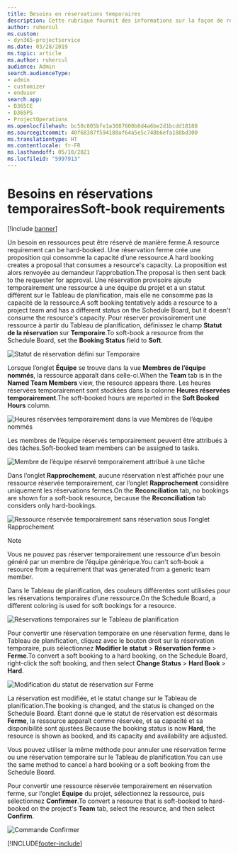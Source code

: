 ```yaml
---
title: Besoins en réservations temporaires
description: Cette rubrique fournit des informations sur la façon de réserver provisoirement des besoins.
author: ruhercul
ms.custom:
- dyn365-projectservice
ms.date: 03/28/2019
ms.topic: article
ms.author: ruhercul
audience: Admin
search.audienceType:
- admin
- customizer
- enduser
search.app:
- D365CE
- D365PS
- ProjectOperations
ms.openlocfilehash: bc58c805bfe1a3087600b8d4a6be2d1bcdd18188
ms.sourcegitcommit: 40f68387f594180af64a5e5c748b6efa188bd300
ms.translationtype: HT
ms.contentlocale: fr-FR
ms.lasthandoff: 05/10/2021
ms.locfileid: "5997913"
---
```

# <a name="soft-book-requirements"></a><span data-ttu-id="89fdf-103">Besoins en réservations temporaires</span><span class="sxs-lookup"><span data-stu-id="89fdf-103">Soft-book requirements</span></span>

[!include [banner](../includes/psa-now-project-operations.md)]

<span data-ttu-id="89fdf-104">Un besoin en ressources peut être réservé de manière ferme.</span><span class="sxs-lookup"><span data-stu-id="89fdf-104">A resource requirement can be hard-booked.</span></span> <span data-ttu-id="89fdf-105">Une réservation ferme crée une proposition qui consomme la capacité d’une ressource.</span><span class="sxs-lookup"><span data-stu-id="89fdf-105">A hard booking creates a proposal that consumes a resource's capacity.</span></span> <span data-ttu-id="89fdf-106">La proposition est alors renvoyée au demandeur l’approbation.</span><span class="sxs-lookup"><span data-stu-id="89fdf-106">The proposal is then sent back to the requester for approval.</span></span> <span data-ttu-id="89fdf-107">Une réservation provisoire ajoute temporairement une ressource à une équipe du projet et a un statut différent sur le Tableau de planification, mais elle ne consomme pas la capacité de la ressource.</span><span class="sxs-lookup"><span data-stu-id="89fdf-107">A soft booking tentatively adds a resource to a project team and has a different status on the Schedule Board, but it doesn't consume the resource's capacity.</span></span> <span data-ttu-id="89fdf-108">Pour réserver provisoirement une ressource à partir du Tableau de planification, définissez le champ **Statut de la réservation** sur **Temporaire**.</span><span class="sxs-lookup"><span data-stu-id="89fdf-108">To soft-book a resource from the Schedule Board, set the **Booking Status** field to **Soft**.</span></span>

![Statut de réservation défini sur Temporaire](media/Resource-Management-image77.png)

<span data-ttu-id="89fdf-110">Lorsque l’onglet **Équipe** se trouve dans la vue **Membres de l’équipe nommés**, la ressource apparaît dans celle-ci.</span><span class="sxs-lookup"><span data-stu-id="89fdf-110">When the **Team** tab is in the **Named Team Members** view, the resource appears there.</span></span> <span data-ttu-id="89fdf-111">Les heures réservées temporairement sont stockées dans la colonne **Heures réservées temporairement**.</span><span class="sxs-lookup"><span data-stu-id="89fdf-111">The soft-booked hours are reported in the **Soft Booked Hours** column.</span></span>

![Heures réservées temporairement dans la vue Membres de l’équipe nommés](media/Resource-Management-image78.png)

<span data-ttu-id="89fdf-113">Les membres de l’équipe réservés temporairement peuvent être attribués à des tâches.</span><span class="sxs-lookup"><span data-stu-id="89fdf-113">Soft-booked team members can be assigned to tasks.</span></span>

![Membre de l’équipe réservé temporairement attribué à une tâche](media/Resource-Management-image79.png)

<span data-ttu-id="89fdf-115">Dans l’onglet **Rapprochement**, aucune réservation n’est affichée pour une ressource réservée temporairement, car l’onglet **Rapprochement** considère uniquement les réservations fermes.</span><span class="sxs-lookup"><span data-stu-id="89fdf-115">On the **Reconciliation** tab, no bookings are shown for a soft-book resource, because the **Reconciliation** tab considers only hard-bookings.</span></span>

![Ressource réservée temporairement sans réservation sous l’onglet Rapprochement](media/Resource-Management-image80.png)

> [!NOTE]
> <span data-ttu-id="89fdf-117">Vous ne pouvez pas réserver temporairement une ressource d’un besoin généré par un membre de l’équipe générique.</span><span class="sxs-lookup"><span data-stu-id="89fdf-117">You can't soft-book a resource from a requirement that was generated from a generic team member.</span></span>

<span data-ttu-id="89fdf-118">Dans le Tableau de planification, des couleurs différentes sont utilisées pour les réservations temporaires d’une ressource.</span><span class="sxs-lookup"><span data-stu-id="89fdf-118">On the Schedule Board, a different coloring is used for soft bookings for a resource.</span></span>

![Réservations temporaires sur le Tableau de planification](media/Resource-Management-image81.png)

<span data-ttu-id="89fdf-120">Pour convertir une réservation temporaire en une réservation ferme, dans le Tableau de planification, cliquez avec le bouton droit sur la réservation temporaire, puis sélectionnez **Modifier le statut** \> **Réservation ferme** \> **Ferme**.</span><span class="sxs-lookup"><span data-stu-id="89fdf-120">To convert a soft booking to a hard booking, on the Schedule Board, right-click the soft booking, and then select **Change Status** \> **Hard Book** \> **Hard**.</span></span>

![Modification du statut de réservation sur Ferme](media/Resource-Management-image82.png)

<span data-ttu-id="89fdf-122">La réservation est modifiée, et le statut change sur le Tableau de planification.</span><span class="sxs-lookup"><span data-stu-id="89fdf-122">The booking is changed, and the status is changed on the Schedule Board.</span></span> <span data-ttu-id="89fdf-123">Étant donné que le statut de réservation est désormais **Ferme**, la ressource apparaît comme réservée, et sa capacité et sa disponibilité sont ajustées.</span><span class="sxs-lookup"><span data-stu-id="89fdf-123">Because the booking status is now **Hard**, the resource is shown as booked, and its capacity and availability are adjusted.</span></span>

<span data-ttu-id="89fdf-124">Vous pouvez utiliser la même méthode pour annuler une réservation ferme ou une réservation temporaire sur le Tableau de planification.</span><span class="sxs-lookup"><span data-stu-id="89fdf-124">You can use the same method to cancel a hard booking or a soft booking from the Schedule Board.</span></span>

<span data-ttu-id="89fdf-125">Pour convertir une ressource réservée temporairement en réservation ferme, sur l’onglet **Équipe** du projet, sélectionnez la ressource, puis sélectionnez **Confirmer**.</span><span class="sxs-lookup"><span data-stu-id="89fdf-125">To convert a resource that is soft-booked to hard-booked on the project's **Team** tab, select the resource, and then select **Confirm**.</span></span>

![Commande Confirmer](media/Resource-Management-image83.png)


[!INCLUDE[footer-include](../includes/footer-banner.md)]